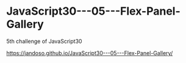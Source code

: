 # JavaScript30---05---Flex-Panel-Gallery
5th challenge of JavaScript30

https://jandoso.github.io/JavaScript30---05---Flex-Panel-Gallery/
